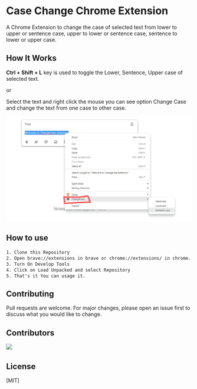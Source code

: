 # Case Change Chrome Extension

A Chrome Extension to change the case of selected text from lower to upper or sentence case, upper to lower or sentence case, sentence to lower or upper case. 

## How It Works

**Ctrl + Shift + L** key is used to toggle the Lower, Sentence, Upper case of selected text.

or

Select the text and right click the mouse you can see option Change Case and change the text from one case to other case.

![DemoImage](/assets/demo.jpeg)


## How to use
```
1. Clone this Repository
2. Open brave://extensions in brave or chrome://extensions/ in chrome.
3. Turn On Develop Tools 
4. Click on Load Unpacked and select Repository
5. That's it You can usage it.
```

## Contributing
Pull requests are welcome. For major changes, please open an issue first to discuss what you would like to change.

## Contributors

<a href="https://github.com/jitinchekka/changeCase/graphs/contributors">
  <img src="https://contrib.rocks/image?repo=jitinchekka/changeCase" />
</a>

## License
[MIT]